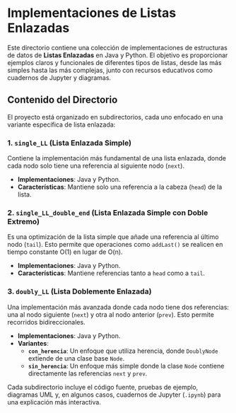 # Implementaciones de Listas Enlazadas

Este directorio contiene una colección de implementaciones de estructuras de datos de **Listas Enlazadas** en Java y Python. El objetivo es proporcionar ejemplos claros y funcionales de diferentes tipos de listas, desde las más simples hasta las más complejas, junto con recursos educativos como cuadernos de Jupyter y diagramas.

## Contenido del Directorio

El proyecto está organizado en subdirectorios, cada uno enfocado en una variante específica de lista enlazada:

### 1. `single_LL` (Lista Enlazada Simple)

Contiene la implementación más fundamental de una lista enlazada, donde cada nodo solo tiene una referencia al siguiente nodo (`next`).
- **Implementaciones**: Java y Python.
- **Características**: Mantiene solo una referencia a la cabeza (`head`) de la lista.

### 2. `single_LL_double_end` (Lista Enlazada Simple con Doble Extremo)

Es una optimización de la lista simple que añade una referencia al último nodo (`tail`). Esto permite que operaciones como `addLast()` se realicen en tiempo constante O(1) en lugar de O(n).
- **Implementaciones**: Java y Python.
- **Características**: Mantiene referencias tanto a `head` como a `tail`.

### 3. `doubly_LL` (Lista Doblemente Enlazada)

Una implementación más avanzada donde cada nodo tiene dos referencias: una al nodo siguiente (`next`) y otra al nodo anterior (`prev`). Esto permite recorridos bidireccionales.
- **Implementaciones**: Java y Python.
- **Variantes**:
    - **`con_herencia`**: Un enfoque que utiliza herencia, donde `DoublyNode` extiende de una clase base `Node`.
    - **`sin_herencia`**: Un enfoque más simple donde la clase `Node` contiene directamente las referencias `next` y `prev`.

Cada subdirectorio incluye el código fuente, pruebas de ejemplo, diagramas UML y, en algunos casos, cuadernos de Jupyter (`.ipynb`) para una explicación más interactiva.
